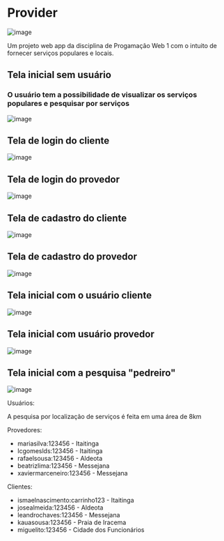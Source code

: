 # Provider
![image](https://github.com/user-attachments/assets/88f13eaa-33da-42da-b783-d1b20ea6a969)

Um projeto web app da disciplina de Progamação Web 1 com o intuito de fornecer serviços populares e locais.

## Tela inicial sem usuário

### O usuário tem a possibilidade de visualizar os serviços populares e pesquisar por serviços

![image](https://github.com/user-attachments/assets/7f0fd89a-1d4a-4015-8d3c-75c3a1c71962)

## Tela de login do cliente
![image](https://github.com/user-attachments/assets/79df693b-e7e6-4371-a999-8aa7b482c60c)

## Tela de login do provedor
![image](https://github.com/user-attachments/assets/71c659bd-3ec8-4e08-b797-fd2d855f0f3b)

## Tela de cadastro do cliente
![image](https://github.com/user-attachments/assets/38308240-5ef9-4efb-98d4-a20003674598)

## Tela de cadastro do provedor
![image](https://github.com/user-attachments/assets/de68282b-957f-4936-a802-1bf76fde5082)

## Tela inicial com o usuário cliente
![image](https://github.com/user-attachments/assets/7b0ccd0c-7308-4792-ba71-8e20a413bea6)

## Tela inicial com usuário provedor
![image](https://github.com/user-attachments/assets/99734536-fbb5-4ecb-a664-4c0fdc2ff449)

## Tela inicial com a pesquisa "pedreiro"
![image](https://github.com/user-attachments/assets/4eb76619-ada1-4de7-99cc-67476bdd5775)


Usuários:

A pesquisa por localização de serviços é feita em uma área de 8km

Provedores:
- mariasilva:123456 - Itaitinga
- lcgomeslds:123456 - Itaitinga
- rafaelsousa:123456 - Aldeota
- beatrizlima:123456 - Messejana
- xaviermarceneiro:123456 - Messejana

Clientes:
- ismaelnascimento:carrinho123 - Itaitinga
- josealmeida:123456 - Aldeota
- leandrochaves:123456 - Messejana
- kauasousa:123456 - Praia de Iracema
- miguelito:123456 - Cidade dos Funcionários
